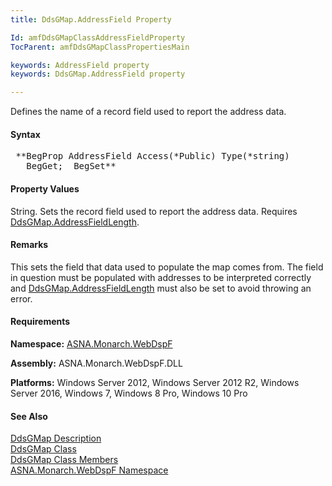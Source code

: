 ```yaml
---
title: DdsGMap.AddressField Property

Id: amfDdsGMapClassAddressFieldProperty
TocParent: amfDdsGMapClassPropertiesMain

keywords: AddressField property
keywords: DdsGMap.AddressField property

---
```


Defines the name of a record field used to report the address data.

#### Syntax
<pre class="prettyprint"> **BegProp AddressField Access(*Public) Type(*string)
   BegGet;  BegSet** </pre>

#### Property Values
String. Sets the record field used to report the address data. Requires [DdsGMap.AddressFieldLength](amfDdsGMapClassAddressFieldLengthProperty.html).

#### Remarks
This sets the field that data used to populate the map comes from. The field in question must be populated with addresses to be interpreted correctly and [DdsGMap.AddressFieldLength](amfDdsGMapClassAddressFieldLengthProperty.html) must also be set to avoid throwing an error.

#### Requirements
**Namespace:** [ASNA.Monarch.WebDspF](amfWebDspFNamespace.html)

**Assembly:** ASNA.Monarch.WebDspF.DLL

**Platforms:** Windows Server 2012, Windows Server 2012 R2, Windows Server 2016, Windows 7, Windows 8 Pro, Windows 10 Pro

#### See Also
[DdsGMap Description](amfUnderstandingMaps.html)<br /> [ DdsGMap Class](amfDdsGMapClass.html) <br /> [ DdsGMap Class Members](amfDdsGMapClassMembers.html) <br /> [ ASNA.Monarch.WebDspF Namespace](amfWebDspFNamespace.html) 
